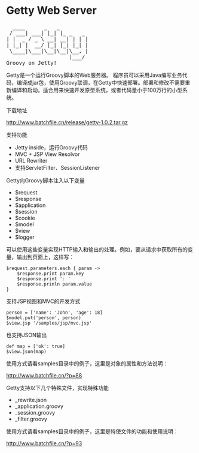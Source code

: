 Getty Web Server
=====
<pre>
  ____      _   _
 / ___| ___| |_| |_ _   _
| |  _ / _ \ __| __| | | |
| |_| |  __/ |_| |_| |_| |
 \____|\___|\__|\__|\__, |
                    |___/
Groovy on Jetty!
</pre>

Getty是一个运行Groovy脚本的Web服务器。
程序员可以采用Java编写业务代码，编译成jar包，使用Groovy联调，在Getty中快速部署。部署和修改不需要重新编译和启动。适合用来快速开发原型系统，或者代码量小于100万行的小型系统。

下载地址

http://www.batchfile.cn/release/getty-1.0.2.tar.gz

支持功能

- Jetty inside，运行Groovy代码
- MVC + JSP View Resolvor
- URL Rewriter
- 支持ServletFilter、SessionListener

Getty向Groovy脚本注入以下变量

- $request
- $response
- $application
- $session
- $cookie
- $model
- $view
- $logger

可以使用这些变量实现HTTP输入和输出的处理。例如，要从请求中获取所有的变量，输出到页面上，这样写：
```
$request.parameters.each { param ->
    $response.print param.key
    $response.print ': '
    $response.prinln param.value
}
```

支持JSP视图和MVC的开发方式

```
person = ['name': 'John', 'age': 18]
$model.put('person', person)
$view.jsp '/samples/jsp/mvc.jsp'
```

也支持JSON输出

```
def map = ['ok': true]
$view.json(map)
```

使用方式请看samples目录中的例子，这里是对象的属性和方法说明：

http://www.batchfile.cn/?p=88

Getty支持以下几个特殊文件，实现特殊功能

- _rewrite.json
- _application.groovy
- _session.groovy
- _filter.groovy

使用方式请看samples目录中的例子，这里是特使文件的功能和使用说明：

http://www.batchfile.cn/?p=93
